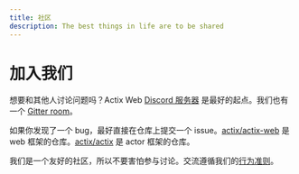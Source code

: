 ```yaml
---
title: 社区
description: The best things in life are to be shared
---
```


# 加入我们

想要和其他人讨论问题吗？Actix Web [Discord 服务器](https://discord.gg/NWpN5mmg3x) 是最好的起点。我们也有一个 [Gitter room](https://gitter.im/actix/actix-web)。

如果你发现了一个 bug，最好直接在仓库上提交一个 issue。[actix/actix-web](https://github.com/actix/actix-web) 是 web 框架的仓库。[actix/actix](https://github.com/actix/actix) 是 actor 框架的仓库。

我们是一个友好的社区，所以不要害怕参与讨论。交流遵循我们的[行为准则](/community/coc)。
